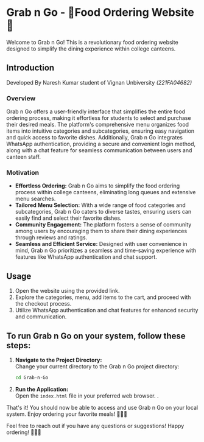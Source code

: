 # Grab n Go - 🍕Food Ordering Website🍔

Welcome to Grab n Go! This is a revolutionary food ordering website designed to simplify the dining experience within college canteens.

## Introduction

Developed By Naresh Kumar student of Vignan Unbiversity *(221FA04682)*

### Overview

Grab n Go offers a user-friendly interface that simplifies the entire food ordering process, making it effortless for students to select and purchase their desired meals. The platform's comprehensive menu organizes food items into intuitive categories and subcategories, ensuring easy navigation and quick access to favorite dishes. Additionally, Grab n Go integrates WhatsApp authentication, providing a secure and convenient login method, along with a chat feature for seamless communication between users and canteen staff.

### Motivation

- **Effortless Ordering:** Grab n Go aims to simplify the food ordering process within college canteens, eliminating long queues and extensive menu searches.
- **Tailored Menu Selection:** With a wide range of food categories and subcategories, Grab n Go caters to diverse tastes, ensuring users can easily find and select their favorite dishes.
- **Community Engagement:** The platform fosters a sense of community among users by encouraging them to share their dining experiences through reviews and ratings.
- **Seamless and Efficient Service:** Designed with user convenience in mind, Grab n Go prioritizes a seamless and time-saving experience with features like WhatsApp authentication and chat support.




## Usage

1. Open the website using the provided link.
2. Explore the categories, menu, add items to the cart, and proceed with the checkout process.
3. Utilize WhatsApp authentication and chat features for enhanced security and communication.


## To run Grab n Go on your system, follow these steps:


1. **Navigate to the Project Directory:**  
   Change your current directory to the Grab n Go project directory:

   ```bash
   cd Grab-n-Go
   ```

2. **Run the Application:**  
   Open the `index.html` file in your preferred web browser.
.

That's it! You should now be able to access and use Grab n Go on your local system. Enjoy ordering your favorite meals! 🍔🥗🍰






Feel free to reach out if you have any questions or suggestions! Happy ordering! 🍔🥗🍰
